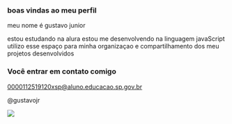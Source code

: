 ### boas vindas ao meu perfil 

meu nome é gustavo junior 

estou estudando na alura 
estou me desenvolvendo na linguagem javaScript
utilizo esse espaço para minha organizaçao e compartilhamento dos meu projetos desenvolvidos 

### Você entrar em contato comigo 

0000112519120xsp@aluno.educacao.sp.gov.br

@gustavojr

![](https://media.tenor.com/DTOfkXY_ISMAAAAi/s%C3%A3o-paulo93anos.gif)
